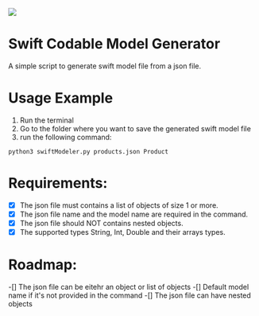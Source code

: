 ![](https://repository-images.githubusercontent.com/412517075/d07cae05-6d5e-4f70-9fa0-4ced237ac1ec)


# Swift Codable Model Generator
A simple script to generate swift model file from a json file.

# Usage Example

1. Run the terminal
2. Go to the folder where you want to save the generated swift model file
3. run the following command:

```
python3 swiftModeler.py products.json Product

```

# Requirements:

-[x] The json file must contains a list of objects of size 1 or more.
-[x] The json file name and the model name are required in the command.
-[x]	The json file should NOT contains nested objects.
-[x] The supported types String, Int, Double and their arrays types.

# Roadmap:

-[] The json file can be eitehr an object or list of objects
-[] Default model name if it's not provided in the command
-[] The json file can have nested objects